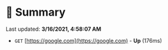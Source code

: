 # 📖 Summary
Last updated: **3/16/2021, 4:58:07 AM**

- `GET` [https://google.com](https://google.com) - **Up** (176ms)
